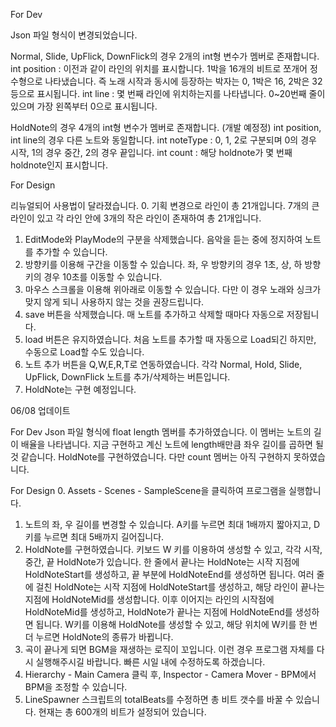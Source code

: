 For Dev

Json 파일 형식이 변경되었습니다.

Normal, Slide, UpFlick, DownFlick의 경우 2개의 int형 변수가 멤버로 존재합니다.
int position : 이전과 같이 라인의 위치를 표시합니다. 1박을 16개의 비트로 쪼개어 정수형으로 나타냈습니다. 즉 노래 시작과 동시에 등장하는 박자는 0, 1박은 16, 2박은 32 등으로 표시됩니다.
int line : 몇 번째 라인에 위치하는지를 나타냅니다. 0~20번째 줄이 있으며 가장 왼쪽부터 0으로 표시됩니다.

HoldNote의 경우 4개의 int형 변수가 멤버로 존재합니다. (개발 예정정)
int position, int line의 경우 다른 노트와 동일합니다.
int noteType : 0, 1, 2로 구분되며 0의 경우 시작, 1의 경우 중간, 2의 경우 끝입니다.
int count : 해당 holdnote가 몇 번째 holdnote인지 표시합니다.

For Design

리뉴얼되어 사용법이 달라졌습니다.
0. 기획 변경으로 라인이 총 21개입니다. 7개의 큰 라인이 있고 각 라인 안에 3개의 작은 라인이 존재하여 총 21개입니다.
1. EditMode와 PlayMode의 구분을 삭제했습니다. 음악을 듣는 중에 정지하여 노트를 추가할 수 있습니다.
2. 방향키를 이용해 구간을 이동할 수 있습니다. 좌, 우 방향키의 경우 1초, 상, 하 방향키의 경우 10초를 이동할 수 있습니다.
3. 마우스 스크롤을 이용해 위아래로 이동할 수 있습니다. 다만 이 경우 노래와 싱크가 맞지 않게 되니 사용하지 않는 것을 권장드립니다.
4. save 버튼을 삭제했습니다. 매 노트를 추가하고 삭제할 때마다 자동으로 저장됩니다.
5. load 버튼은 유지하였습니다. 처음 노트를 추가할 때 자동으로 Load되긴 하지만, 수동으로 Load할 수도 있습니다.
6. 노트 추가 버튼을 Q,W,E,R,T로 연동하였습니다. 각각 Normal, Hold, Slide, UpFlick, DownFlick 노트를 추가/삭제하는 버튼입니다.
7. HoldNote는 구현 예정입니다.

06/08 업데이트

For Dev
Json 파일 형식에 float length 멤버를 추가하였습니다. 이 멤버는 노트의 길이 배율을 나타냅니다. 지금 구현하고 계신 노트에 length배만큼 좌우 길이를 곱하면 될 것 같습니다.
HoldNote를 구현하였습니다. 다만 count 멤버는 아직 구현하지 못하였습니다.

For Design
0. Assets - Scenes - SampleScene을 클릭하여 프로그램을 실행합니다.
1. 노트의 좌, 우 길이를 변경할 수 있습니다. A키를 누르면 최대 1배까지 짧아지고, D키를 누르면 최대 5배까지 길어집니다.
2. HoldNote를 구현하였습니다. 키보드 W 키를 이용하여 생성할 수 있고, 각각 시작, 중간, 끝 HoldNote가 있습니다. 
한 줄에서 끝나는 HoldNote는 시작 지점에 HoldNoteStart를 생성하고, 끝 부분에 HoldNoteEnd를 생성하면 됩니다. 여러 줄에 걸친 HoldNote는 시작 지점에 HoldNoteStart를 생성하고, 해당 라인이 끝나는 지점에 HoldNoteMid를 생성합니다.
이후 이어지는 라인의 시작점에 HoldNoteMid를 생성하고, HoldNote가 끝나는 지점에 HoldNoteEnd를 생성하면 됩니다.
W키를 이용해 HoldNote를 생성할 수 있고, 해당 위치에 W키를 한 번 더 누르면 HoldNote의 종류가 바뀝니다.
3. 곡이 끝나게 되면 BGM을 재생하는 로직이 꼬입니다. 이런 경우 프로그램 자체를 다시 실행해주시길 바랍니다. 빠른 시일 내에 수정하도록 하겠습니다.
4. Hierarchy - Main Camera 클릭 후, Inspector - Camera Mover - BPM에서 BPM을 조정할 수 있습니다.
5. LineSpawner 스크립트의 totalBeats를 수정하면 총 비트 갯수를 바꿀 수 있습니다. 현재는 총 600개의 비트가 설정되어 있습니다.